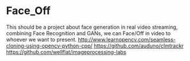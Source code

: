 # Face_Off

This should be a project about face generation in real video streaming, combining Face Recognition and GANs, we can Face/Off in video to whoever we want to present.
http://www.learnopencv.com/seamless-cloning-using-opencv-python-cpp/
https://github.com/auduno/clmtrackr
https://github.com/wellflat/imageprocessing-labs
